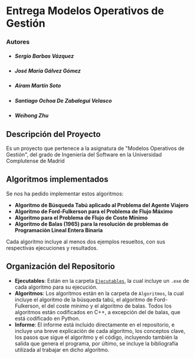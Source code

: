# Entrega Modelos Operativos de Gestión
### Autores
- ##### Sergio Barbas Vázquez
- ##### José María Gálvez Gómez
- ##### Airam Martín Soto
- ##### Santiago Ochoa De Zabalegui Velasco 
- ##### Weihong Zhu 

## Descripción del Proyecto

Es un proyecto que pertenece a la asignatura de "Modelos Operativos de Gestión", del grado de Ingeniería del Software en la Universidad Complutense de Madrid 

## Algoritmos implementados

Se nos ha pedido implementar estos algoritmos:

- **Algoritmo de Búsqueda Tabú aplicado al Problema del Agente Viajero**
- **Algoritmo de Ford-Fulkerson para el Problema de Flujo Máximo**
- **Algoritmo para el Problema de Flujo de Coste Mínimo**
- **Algoritmo de Balas (1965) para la resolución de problemas de Programación Lineal Entera Binaria**

Cada algoritmo incluye al menos dos ejemplos resueltos, con sus respectivas ejecuciones y resultados.

## Organización del Repositorio

- **Ejecutables**: Están en la carpeta [`Ejecutables`](/Ejecutables), la cual incluye un `.exe` de cada algoritmo para su ejecución.
- **Algoritmos**: Los algoritmos están en la carpeta de `Algoritmos`, la cual incluye el algoritmo de la búsqueda tabú, el algoritmo de Ford-Fulkerson, el del coste mínimo y el algoritmo de balas. Todos los algoritmos están codificados en C++, a excepción del de balas, que está codificado en Python.
- **Informe**: El informe está incluido directamente en el repositorio, e incluye una breve explicación de cada algoritmo, los conceptos clave, los pasos que sigue el algoritmo y el código, incluyendo también la salida que genera el programa, por último, se incluye la bibliografía utilizada al trabajar en dicho algoritmo.
